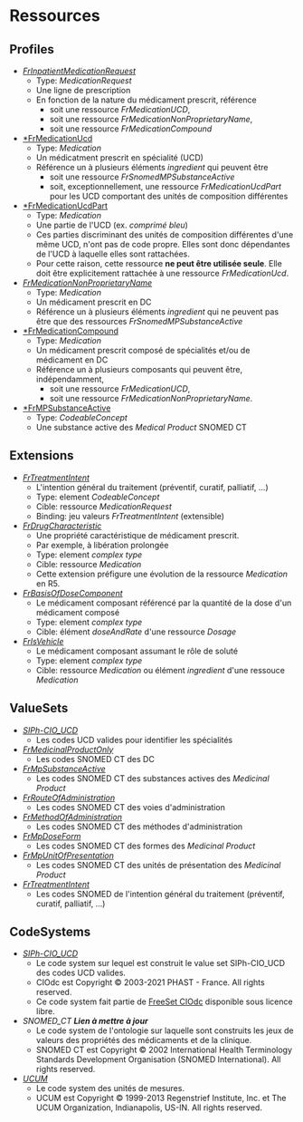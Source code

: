 # Ressources

## Profiles

- [*FrInpatientMedicationRequest*](StructureDefinition-FrInpatientMedicationRequest.html)
  - Type: *MedicationRequest*
  - Une ligne de prescription
  - En fonction de la nature du médicament prescrit, référence
    - soit une ressource *FrMedicationUCD*,
    - soit une ressource *FrMedicationNonProprietaryName*,
    - soit une ressource *FrMedicationCompound*
- [*FrMedicationUcd](StructureDefinition-FrMedicationUcd.html)
  - Type: *Medication*
  - Un médicatment prescrit en spécialité (UCD)
  - Référence un à plusieurs éléments *ingredient* qui peuvent être
    - soit une ressource *FrSnomedMPSubstanceActive*
    - soit, exceptionnellement, une ressource *FrMedicationUcdPart* pour les UCD comportant des unités de composition différentes
- [*FrMedicationUcdPart](StructureDefinition-FrMedicationUcdPart.html)
  - Type: *Medication*
  - Une partie de l'UCD (ex. *comprimé bleu*)
  - Ces parties discriminant des unités de composition différentes d'une même UCD, n'ont pas de code propre. Elles sont donc dépendantes de l'UCD à laquelle elles sont rattachées.
  - Pour cette raison, cette ressource **ne peut être utilisée seule**. Elle doit être explicitement rattachée à une ressource *FrMedicationUcd*.
- [*FrMedicationNonProprietaryName*](StructureDefinition-FrMedicationNonproprietaryName.html)
  - Type: *Medication*
  - Un médicament prescrit en DC
  - Référence un à plusieurs éléments *ingredient* qui ne peuvent pas être que des ressources *FrSnomedMPSubstanceActive*
- [*FrMedicationCompound](StructureDefinition-FrMedicationCompound.html)
  - Type: *Medication*
  - Un médicament prescrit composé de spécialités et/ou de médicament en DC
  - Référence un à plusieurs composants qui peuvent être, indépendamment,
    - soit une ressource *FrMedicationUCD*,
    - soit une ressource *FrMedicationNonProprietaryName*.
- [*FrMPSubstanceActive](StructureDefinition-FrMPSubstanceActive.html)
  - Type: *CodeableConcept*
  - Une substance active des *Medical Product* SNOMED CT

## Extensions

- [*FrTreatmentIntent*](StructureDefinition-FrTreatmentIntent.html)
  - L'intention général du traitement (préventif, curatif, palliatif, ...)
  - Type: element *CodeableConcept*
  - Cible: ressource *MedicationRequest*
  - Binding: jeu valeurs *FrTreatmentIntent* (extensible)
- [*FrDrugCharacteristic*](StructureDefinition-FrDrugCharacteristic.html)
  - Une propriété caractéristique de médicament prescrit.
  - Par exemple, à libération prolongée
  - Type: element *complex type*
  - Cible: ressource *Medication*
  - Cette extension préfigure une évolution de la ressource *Medication* en R5.
- [*FrBasisOfDoseComponent*](StructureDefinition-FrBasisOfDoseComponent.html)
  - Le médicament composant référencé par la quantité de la dose d'un médicament composé
  - Type: element *complex type*
  - Cible: élément *doseAndRate* d'une ressource *Dosage*
- [*FrIsVehicle*](StructureDefinition-FrIsVehicle.html)
  - Le médicament composant assumant le rôle de soluté
  - Type: element *complex type*
  - Cible: ressource *Medication* ou élément *ingredient* d'une ressouce *Medication*

## ValueSets

- [*SIPh-CIO_UCD*](http://siph.phast.fr/free-set-ciodc/)
  - Les codes UCD valides pour identifier les spécialités
- [*FrMedicinalProductOnly*](ValueSet-FrMedicinalProductOnly.html)
  - Les codes SNOMED CT des DC
- [*FrMpSubstanceActive*](ValueSet-FrMpSubstanceActive.html)
  - Les codes SNOMED CT des substances actives des *Medicinal Product*
- [*FrRouteOfAdministration*](ValueSet-FrRouteOfAdministration.html)
  - Les codes SNOMED CT des voies d'administration
- [*FrMethodOfAdministration*](ValueSet-FrMethodOfAdministration.html)
  - Les codes SNOMED CT des méthodes d'administration
- [*FrMpDoseForm*](ValueSet-FrMpDoseForm.html)
  - Les codes SNOMED CT des formes des *Medicinal Product*
- [*FrMpUnitOfPresentation*](ValueSet-FrMpUnitOfPresentation.html)
  - Les codes SNOMED CT des unités de présentation des *Medicinal Product*
- [*FrTreatmentIntent*](ValueSet-FrTreatmentIntent.html)
  - Les codes SNOMED de l'intention général du traitement (préventif, curatif, palliatif, ...)

## CodeSystems

- [*SIPh-CIO_UCD*](https://siph.phast.fr/free-set-ciodc/)
  - Le code system sur lequel est construit le value set SIPh-CIO_UCD des codes UCD valides.
  - CIOdc est Copyright © 2003-2021 PHAST - France. All rights reserved.
  - Ce code system fait partie de [FreeSet CIOdc](https://siph.phast.fr/free-set-ciodc/) disponible sous licence libre.
- *SNOMED_CT* ***Lien à mettre à jour***
  - Le code system de l'ontologie sur laquelle sont construits les jeux de valeurs des propriétés des médicaments et de la clinique.
  - SNOMED CT est Copyright © 2002 International Health Terminology Standards Development Organisation (SNOMED International). All rights reserved.
- [*UCUM*](https://ucum.org/)
  - Le code system des unités de mesures.
  - UCUM est Copyright © 1999-2013 Regenstrief Institute, Inc. et The UCUM Organization, Indianapolis, US-IN. All rights reserved.
